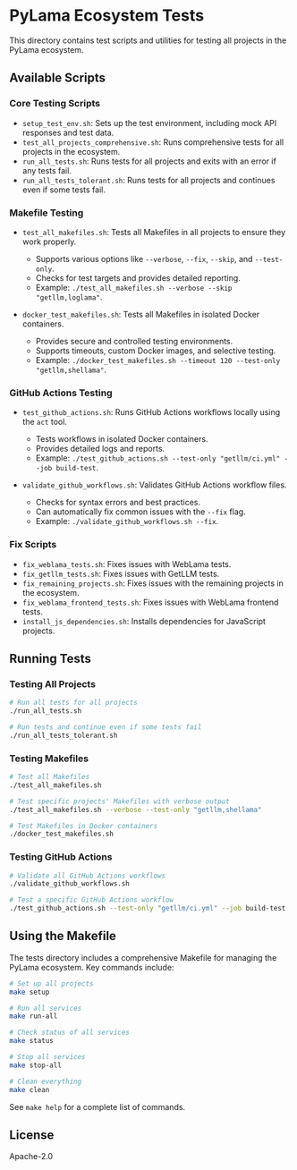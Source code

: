 # PyLama Ecosystem Tests

This directory contains test scripts and utilities for testing all projects in the PyLama ecosystem.

## Available Scripts

### Core Testing Scripts

- `setup_test_env.sh`: Sets up the test environment, including mock API responses and test data.
- `test_all_projects_comprehensive.sh`: Runs comprehensive tests for all projects in the ecosystem.
- `run_all_tests.sh`: Runs tests for all projects and exits with an error if any tests fail.
- `run_all_tests_tolerant.sh`: Runs tests for all projects and continues even if some tests fail.

### Makefile Testing

- `test_all_makefiles.sh`: Tests all Makefiles in all projects to ensure they work properly.
  - Supports various options like `--verbose`, `--fix`, `--skip`, and `--test-only`.
  - Checks for test targets and provides detailed reporting.
  - Example: `./test_all_makefiles.sh --verbose --skip "getllm,loglama"`.

- `docker_test_makefiles.sh`: Tests all Makefiles in isolated Docker containers.
  - Provides secure and controlled testing environments.
  - Supports timeouts, custom Docker images, and selective testing.
  - Example: `./docker_test_makefiles.sh --timeout 120 --test-only "getllm,shellama"`.

### GitHub Actions Testing

- `test_github_actions.sh`: Runs GitHub Actions workflows locally using the `act` tool.
  - Tests workflows in isolated Docker containers.
  - Provides detailed logs and reports.
  - Example: `./test_github_actions.sh --test-only "getllm/ci.yml" --job build-test`.

- `validate_github_workflows.sh`: Validates GitHub Actions workflow files.
  - Checks for syntax errors and best practices.
  - Can automatically fix common issues with the `--fix` flag.
  - Example: `./validate_github_workflows.sh --fix`.

### Fix Scripts

- `fix_weblama_tests.sh`: Fixes issues with WebLama tests.
- `fix_getllm_tests.sh`: Fixes issues with GetLLM tests.
- `fix_remaining_projects.sh`: Fixes issues with the remaining projects in the ecosystem.
- `fix_weblama_frontend_tests.sh`: Fixes issues with WebLama frontend tests.
- `install_js_dependencies.sh`: Installs dependencies for JavaScript projects.

## Running Tests

### Testing All Projects

```bash
# Run all tests for all projects
./run_all_tests.sh

# Run tests and continue even if some tests fail
./run_all_tests_tolerant.sh
```

### Testing Makefiles

```bash
# Test all Makefiles
./test_all_makefiles.sh

# Test specific projects' Makefiles with verbose output
./test_all_makefiles.sh --verbose --test-only "getllm,shellama"

# Test Makefiles in Docker containers
./docker_test_makefiles.sh
```

### Testing GitHub Actions

```bash
# Validate all GitHub Actions workflows
./validate_github_workflows.sh

# Test a specific GitHub Actions workflow
./test_github_actions.sh --test-only "getllm/ci.yml" --job build-test
```

## Using the Makefile

The tests directory includes a comprehensive Makefile for managing the PyLama ecosystem. Key commands include:

```bash
# Set up all projects
make setup

# Run all services
make run-all

# Check status of all services
make status

# Stop all services
make stop-all

# Clean everything
make clean
```

See `make help` for a complete list of commands.

## License

Apache-2.0
